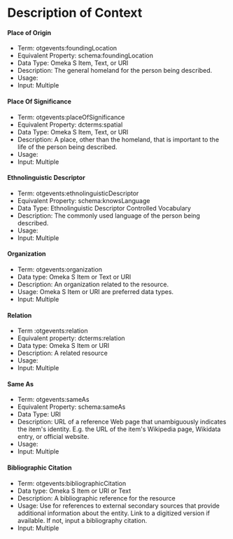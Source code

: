 # Description of Context

#### **Place of Origin**

* Term: otgevents:foundingLocation
* Equivalent Property: schema:foundingLocation
* Data Type: Omeka S Item, Text, or URI
* Description: The general homeland for the person being described.
* Usage:
* Input: Multiple

#### **Place Of Significance**

* Term: otgevents:placeOfSignificance
* Equivalent Property: dcterms:spatial
* Data Type: Omeka S Item, Text, or URI
* Description: A place, other than the homeland, that is important to the life of the person being described.
* Usage:
* Input: Multiple

#### **Ethnolinguistic Descriptor**&#x20;

* Term: otgevents:ethnolinguisticDescriptor
* Equivalent Property: schema:knowsLanguage
* Data Type: Ethnolinguistic Descriptor Controlled Vocabulary
* Description: The commonly used language of the person being described.
* Usage:
* Input: Multiple

#### **Organization**

* Term: otgevents:organization
* Data type: Omeka S Item or Text or URI
* Description: An organization related to the resource.
* Usage: Omeka S Item or URI are preferred data types.
* Input: Multiple

#### Relation

* Term :otgevents:relation
* Equivalent property: dcterms:relation
* Data type: Omeka S Item or URI
* Description: A related resource
* Usage:&#x20;
* Input: Multiple

#### **Same As**

* Term: otgevents:sameAs
* Equivalent Property: schema:sameAs
* Data Type: URI
* Description: URL of a reference Web page that unambiguously indicates the item's identity. E.g. the URL of the item's Wikipedia page, Wikidata entry, or official website.
* Usage:
* Input: Multiple

#### **Bibliographic Citation**

* Term: otgevents:bibliographicCitation
* Data type: Omeka S Item or URI or Text
* Description: A bibliographic reference for the resource&#x20;
* Usage: Use for references to external secondary sources that provide additional information about the entity. Link to a digitized version if available. If not, input a bibliography citation.
* Input: Multiple
